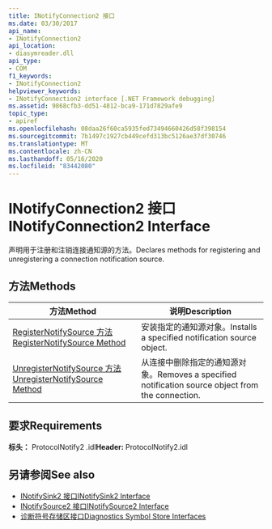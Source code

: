 ```yaml
---
title: INotifyConnection2 接口
ms.date: 03/30/2017
api_name:
- INotifyConnection2
api_location:
- diasymreader.dll
api_type:
- COM
f1_keywords:
- INotifyConnection2
helpviewer_keywords:
- INotifyConnection2 interface [.NET Framework debugging]
ms.assetid: 9868cfb3-dd51-4812-bca9-171d7829afe9
topic_type:
- apiref
ms.openlocfilehash: 08daa26f60ca5935fed73494660426d58f398154
ms.sourcegitcommit: 7b1497c1927cb449cefd313bc5126ae37df30746
ms.translationtype: MT
ms.contentlocale: zh-CN
ms.lasthandoff: 05/16/2020
ms.locfileid: "83442080"
---
```

# <a name="inotifyconnection2-interface"></a><span data-ttu-id="5b035-102">INotifyConnection2 接口</span><span class="sxs-lookup"><span data-stu-id="5b035-102">INotifyConnection2 Interface</span></span>
<span data-ttu-id="5b035-103">声明用于注册和注销连接通知源的方法。</span><span class="sxs-lookup"><span data-stu-id="5b035-103">Declares methods for registering and unregistering a connection notification source.</span></span>  
  
## <a name="methods"></a><span data-ttu-id="5b035-104">方法</span><span class="sxs-lookup"><span data-stu-id="5b035-104">Methods</span></span>  
  
|<span data-ttu-id="5b035-105">方法</span><span class="sxs-lookup"><span data-stu-id="5b035-105">Method</span></span>|<span data-ttu-id="5b035-106">说明</span><span class="sxs-lookup"><span data-stu-id="5b035-106">Description</span></span>|  
|------------|-----------------|  
|[<span data-ttu-id="5b035-107">RegisterNotifySource 方法</span><span class="sxs-lookup"><span data-stu-id="5b035-107">RegisterNotifySource Method</span></span>](inotifyconnection2-registernotifysource-method.md)|<span data-ttu-id="5b035-108">安装指定的通知源对象。</span><span class="sxs-lookup"><span data-stu-id="5b035-108">Installs a specified notification source object.</span></span>|  
|[<span data-ttu-id="5b035-109">UnregisterNotifySource 方法</span><span class="sxs-lookup"><span data-stu-id="5b035-109">UnregisterNotifySource Method</span></span>](inotifyconnection2-unregisternotifysource-method.md)|<span data-ttu-id="5b035-110">从连接中删除指定的通知源对象。</span><span class="sxs-lookup"><span data-stu-id="5b035-110">Removes a specified notification source object from the connection.</span></span>|  
  
## <a name="requirements"></a><span data-ttu-id="5b035-111">要求</span><span class="sxs-lookup"><span data-stu-id="5b035-111">Requirements</span></span>  
 <span data-ttu-id="5b035-112">**标头：** ProtocolNotify2 .idl</span><span class="sxs-lookup"><span data-stu-id="5b035-112">**Header:** ProtocolNotify2.idl</span></span>  
  
## <a name="see-also"></a><span data-ttu-id="5b035-113">另请参阅</span><span class="sxs-lookup"><span data-stu-id="5b035-113">See also</span></span>

- [<span data-ttu-id="5b035-114">INotifySink2 接口</span><span class="sxs-lookup"><span data-stu-id="5b035-114">INotifySink2 Interface</span></span>](inotifysink2-interface.md)
- [<span data-ttu-id="5b035-115">INotifySource2 接口</span><span class="sxs-lookup"><span data-stu-id="5b035-115">INotifySource2 Interface</span></span>](inotifysource2-interface.md)
- [<span data-ttu-id="5b035-116">诊断符号存储区接口</span><span class="sxs-lookup"><span data-stu-id="5b035-116">Diagnostics Symbol Store Interfaces</span></span>](diagnostics-symbol-store-interfaces.md)
